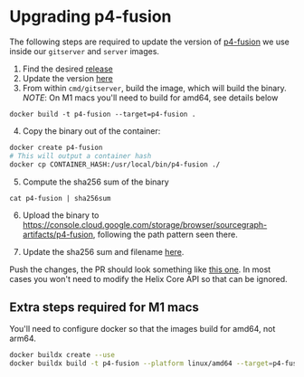 # Upgrading p4-fusion

The following steps are required to update the version of [p4-fusion](https://github.com/salesforce/p4-fusion) we use inside our `gitserver` and `server` images.

1. Find the desired [release](https://github.com/salesforce/p4-fusion/releases)
2. Update the version [here](https://sourcegraph.com/github.com/sourcegraph/sourcegraph@a7d2e70a89294ef57f23681df1e12c94b9ad5bac/-/blob/cmd/gitserver/p4-fusion-install-alpine.sh?L41)
3. From within `cmd/gitserver`, build the image, which will build the binary. *NOTE*: On M1 macs you'll need to build for amd64, see details below

```sg
docker build -t p4-fusion --target=p4-fusion .
```

4. Copy the binary out of the container:

```sh
docker create p4-fusion
# This will output a container hash
docker cp CONTAINER_HASH:/usr/local/bin/p4-fusion ./ 
```

5. Compute the sha256 sum of the binary

```
cat p4-fusion | sha256sum
```

6. Upload the binary to https://console.cloud.google.com/storage/browser/sourcegraph-artifacts/p4-fusion, following the path pattern seen there.

7. Update the sha256 sum and filename [here](https://sourcegraph.com/github.com/sourcegraph/sourcegraph@a7d2e70a89294ef57f23681df1e12c94b9ad5bac/-/blob/cmd/gitserver/p4-fusion-install-alpine.sh?L52).

Push the changes, the PR should look something like [this one](https://github.com/sourcegraph/sourcegraph/pull/36156). In most cases you won't need to modify the Helix Core API so that can be ignored.

## Extra steps required for M1 macs

You'll need to configure docker so that the images build for amd64, not arm64.

```sh
docker buildx create --use
docker buildx build -t p4-fusion --platform linux/amd64 --target=p4-fusion .
```

